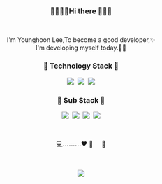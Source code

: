 
<h3 align="center">👋👋👋👋Hi there 👋👋👋</h3>
<br>
<p align="center"> 
I'm Younghoon Lee,To become a good developer,✨<br>
  I'm developing myself today.🏃💦
</p>


<h3 align="center">🌴 Technology Stack 🌴</h3>
<p align="center">
  <img src="https://img.shields.io/badge/-Spring-orange"/>&nbsp
  <img src="https://img.shields.io/badge/-JAVA-orange"/>&nbsp
  <img src="https://img.shields.io/badge/-Oracle-navy"/>
  <br>
</p>

<h3 align="center">🌱 Sub Stack 🌱</h3>
<p align="center">
  <img src="https://img.shields.io/badge/-html-blue"/>&nbsp
  <img src="https://img.shields.io/badge/-css-blue"/>&nbsp
  <img src="https://img.shields.io/badge/-SpringBoot-orange"/>&nbsp
  <img src="https://img.shields.io/badge/-javaScript-yellow"/>
</p>
<br>
<p align="center">
  💻<strong>.........</strong>❤️&nbsp🚴&nbsp&nbsp&nbsp&nbsp 💨
</p>
<br>
<p align="center">
<a href="https://www.instagram.com/younghoonyh/"><img src="https://img.shields.io/badge/instagram-d14836?style=flat-square&logo=instagram&logoColor=white"/></a>
</p>

